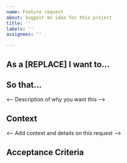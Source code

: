 ```yaml
---
name: Feature request
about: Suggest an idea for this project
title: ''
labels: ''
assignees: ''

---
```


<!-- Features are to be requested as User Stories -->
## As a [REPLACE] I want to...
<!-- Description of what you want to be able to do -->

## So that...
<-- Description of why you want this -->

## Context
<-- Add context and details on this request  -->

## Acceptance Criteria

<!-- 
EXAMPLE:

As a discord moderator I wan to...
be able to send messages to a text channel
So that...
I can send informative messages to our users. 


As a developer I want to...
be able to perform multiple actions concurrently

So that...
I can perform multiple non-linked actions for better system performance.

Acceptance Criteria
WHEN I receive an event on discord
THEN I can dispatch an event async to the user
-->
